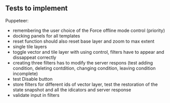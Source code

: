 ## Tests to implement

Puppeteer:

- remembering the user choice of the Force offline mode control (priority)
- docking panels for all templates
- reset function should also reset base layer and zoom to max extent
- single tile layers
- toggle vector and tile layer with using control, filters have to appear and dissappeat correctly
- creating three filters has to modify the server respons (test adding condition, deleting contdition, changing condition, leaving condition incomplete)
- test Disable button
- store filters for different ids of vector layer, test the restoration of the state snapshot and all the idicators and server response
- validate input in filters